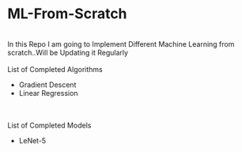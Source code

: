 # ML-From-Scratch
<br>
In this Repo I am going to Implement Different Machine Learning from scratch..Will be Updating it Regularly

<br>
<br>
List of Completed Algorithms 
<ul>
  <li>Gradient Descent</li>
  <li>Linear Regression</li>
</ul>


<br>
<br>
List of Completed Models 
<ul>
  <li>LeNet-5</li>

</ul>

